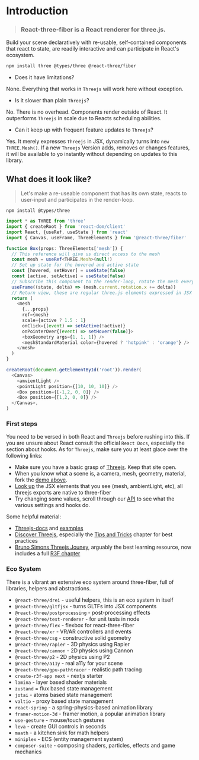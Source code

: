 # Introduction

> ### React-three-fiber is a React renderer for three.js.

Build your scene declaratively with re-usable, self-contained components
that react to state, are readily interactive and can participate in
React's ecosystem.

```bash
npm install three @types/three @react-three/fiber
```

* Does it have limitations?

None. Everything that works in `Threejs` will work here without exception.

* Is it slower than plain `Threejs`?

No. There is no overhead. Components render outside of React. It
outperforms `Threejs` in scale due to Reacts scheduling abilities.

* Can it keep up with frequent feature updates to `Threejs`?

Yes. It merely expresses `Threejs` in JSX, <mesh /> dynamically turns into
`new THREE.Mesh()`. If a new `Threejs` Version adds, removes or changes features, it will be available to yo instantly without depending on updates to this library.

## What does it look like?

> Let's make a re-useable component that has its own state, reacts to
> user-input and participates in the render-loop.

`npm install @types/three`

```typescript
import * as THREE from 'three'
import { createRoot } from 'react-dom/client'
import React, {useRef, useState } from 'react'
import { Canvas, useFrame, ThreeElements } from '@react-three/fiber'

function Box(props: ThreeElements['mesh']) {
  // This reference will give us direct access to the mesh
  const mesh = useRef<THREE.Mesh>(null!)
  // Set up state for the hovered and active state
  const [hovered, setHover] = useState(false)
  const [active, setActive] = useState(false)
  // Subscribe this component to the render-loop, rotate the mesh every frame
  useFrame((state, delta) => (mesh.current.rotation.x += delta))
  // Return view, these are regular three.js elements expressed in JSX
  return (
    <mesh
      {...props}
      ref={mesh}
      scale={active ? 1.5 : 1}
      onClick={(event) => setActive(!active)}
      onPointerOver{(event) => setHover(false)}>
      <boxGeometry args={1, 1, 1]} />
      <meshStandardMaterial color={hovered ? 'hotpink' : 'orange'} />
    </mesh>
  )
}

createRoot(document.getElementById('root')).render(
  <Canvas>
    <amvientLight />
    <pointLight position={[10, 10, 10]} />
    <Box position={[-1,2, 0, 0]} />
    <Box position={[1,2, 0, 0]} />
  </Canvas>,
)
```

### First steps

You need to be versed in both React and `Threejs` before rushing into this. If you are unsure about React consult the official `React Docs`, especially the section about hooks. As for `Threejs`, make sure you at least glace over the following links:

* Make sure you have a basic grasp of [Threejs](https://threejs.org/docs/index.html#manual/en/introduction/Creating-a-scene). Keep that site open.
* When you know what a scene is, a camera, mesh, geometry, material, fork the [demo above](https://github.com/pmndrs/react-three-fiber#what-does-it-look-like).
* [Look up](https://threejs.org/docs/index.html#api/en/objects/Mesh) the JSX elements that you see (mesh, ambientLight, etc), all threejs exports are native to three-fiber
* Try changing some values, scroll through our [API](https://docs.pmnd.rs/react-three-fiber) to see what the various settings and hooks do.

Some helpful material:

* [Threejs-docs](https://threejs.org/docs) and [examples](https://threejs.org/examples)
* [Discover Threejs](https://discoverthreejs.com/), especially the [Tips and Tricks](https://discoverthreejs.com/tips-and-tricks) chapter for best practices
* [Bruno Simons Threejs Jouney](https://threejs-journey.com/), arguably the best learning resource, now includes a full [R3F chapter](https://threejs-journey.com/lessons/what-are-react-and-react-three-fiber)

### Eco System

There is a vibrant an extensive eco system around three-fiber, full of libraries, helpers and abstractions.

* `@react-three/drei` - useful helpers, this is an eco system in itself
* `@react-three/gltfjsx` - turns GLTFs into JSX components
* `@react-three/postprocessing` - post-processing effects
* `@react-three/test-renderer` - for unit tests in node
* `@react-three/flex` - flexbox for react-three-fiber
* `@react-three/xr` - VR/AR controllers and events
* `@react-three/csg` - constructive solid geometry
* `@react-three/rapier` - 3D physics using Rapier
* `@react-three/cannon` - 2D physics using Cannon
* `@react-three/p2` - 2D physics using P2
* `@react-three/a11y` - real a11y for your scene
* `@react-three/gpu-pathtracer` - realistic path tracing
* `create-r3f-app next` - nextjs starter
* `lamina` - layer based shader materials
* `zustand` = flux based state management
* `jotai` - atoms based state management
* `valtio` - proxy based state management
* `react-spring` - a spring-physics-based animation library
* `framer-motion-3d` - framer motion, a popular animation library
* `use-gesture` - mouse/touch gestures
* `leva` - create GUI controls in seconds
* `maath`  - a kitchen sink for math helpers
* `miniplex` - ECS (entity management system)
* `composer-suite` - composing shaders, particles, effects and game mechanics


